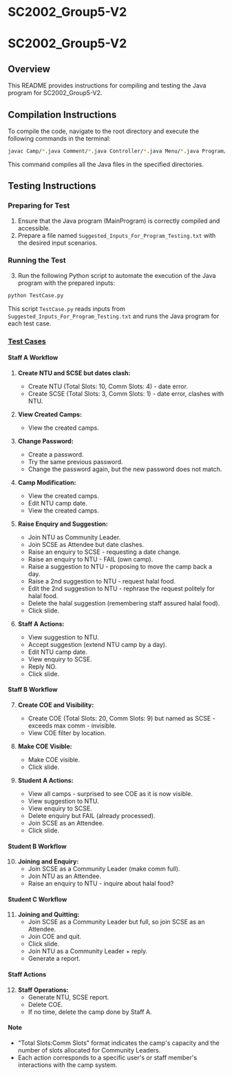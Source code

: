 # SC2002_Group5-V2


# SC2002_Group5-V2

## Overview
This README provides instructions for compiling and testing the Java program for SC2002_Group5-V2.

## Compilation Instructions
To compile the code, navigate to the root directory and execute the following commands in the terminal:

```bash
javac Camp/*.java Comment/*.java Controller/*.java Menu/*.java Program/*.java Users/*.java Menu/CampHandlers/*.java Menu/CommentHandler/*.java
```

This command compiles all the Java files in the specified directories.

## Testing Instructions
### Preparing for Test
1. Ensure that the Java program (MainProgram) is correctly compiled and accessible.
2. Prepare a file named `Suggested_Inputs_For_Program_Testing.txt` with the desired input scenarios.

### Running the Test
3. Run the following Python script to automate the execution of the Java program with the prepared inputs:

```bash
python TestCase.py
```

This script `TestCase.py` reads inputs from `Suggested_Inputs_For_Program_Testing.txt` and runs the Java program for each test case.

  ### [Test Cases](Suggested_Inputs_For_Program_Testing.txt)
#### Staff A Workflow

1. **Create NTU and SCSE but dates clash:**
   - Create NTU (Total Slots: 10, Comm Slots: 4) - date error.
   - Create SCSE (Total Slots: 3, Comm Slots: 1) - date error, clashes with NTU.

2. **View Created Camps:**
   - View the created camps.

3. **Change Password:**
   - Create a password.
   - Try the same previous password.
   - Change the password again, but the new password does not match.

4. **Camp Modification:**
   - View the created camps.
   - Edit NTU camp date.
   - View the created camps.

5. **Raise Enquiry and Suggestion:**
   - Join NTU as Community Leader.
   - Join SCSE as Attendee but date clashes.
   - Raise an enquiry to SCSE - requesting a date change.
   - Raise an enquiry to NTU - FAIL (own camp).
   - Raise a suggestion to NTU - proposing to move the camp back a day.
   - Raise a 2nd suggestion to NTU - request halal food.
   - Edit the 2nd suggestion to NTU - rephrase the request politely for halal food.
   - Delete the halal suggestion (remembering staff assured halal food).
   - Click slide.

6. **Staff A Actions:**
   - View suggestion to NTU.
   - Accept suggestion (extend NTU camp by a day).
   - Edit NTU camp date.
   - View enquiry to SCSE.
   - Reply NO.
   - Click slide.

#### Staff B Workflow

7. **Create COE and Visibility:**
   - Create COE (Total Slots: 20, Comm Slots: 9) but named as SCSE - exceeds max comm - invisible.
   - View COE filter by location.

8. **Make COE Visible:**
   - Make COE visible.
   - Click slide.

9. **Student A Actions:**
   - View all camps - surprised to see COE as it is now visible.
   - View suggestion to NTU.
   - View enquiry to SCSE.
   - Delete enquiry but FAIL (already processed).
   - Join SCSE as an Attendee.
   - Click slide.

#### Student B Workflow

10. **Joining and Enquiry:**
    - Join SCSE as a Community Leader (make comm full).
    - Join NTU as an Attendee.
    - Raise an enquiry to NTU - inquire about halal food?

#### Student C Workflow

11. **Joining and Quitting:**
    - Join SCSE as a Community Leader but full, so join SCSE as an Attendee.
    - Join COE and quit.
    - Click slide.
    - Join NTU as a Community Leader + reply.
    - Generate a report.

#### Staff Actions

12. **Staff Operations:**
    - Generate NTU, SCSE report.
    - Delete COE.
    - If no time, delete the camp done by Staff A.

#### Note
   - "Total Slots:Comm Slots" format indicates the camp's capacity and the number of slots allocated for Community Leaders.
   - Each action corresponds to a specific user's or staff member's interactions with the camp system.
